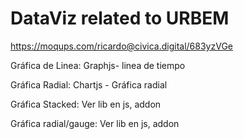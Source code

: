 # DataViz related to URBEM

https://moqups.com/ricardo@civica.digital/683yzVGe

Gráfica de Linea:
Graphjs- linea de tiempo

Gráfica Radial:
Chartjs - Gráfica radial

Gráfica Stacked:
Ver lib en js, addon

Gráfica radial/gauge:
Ver lib en js, addon

